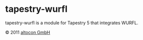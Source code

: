 tapestry-wurfl
==============

tapestry-wurfl is a module for Tapestry 5 that integrates WURFL.

&copy; 2011 [altocon GmbH](http://example.com/ "go to altocon website")
